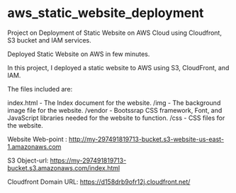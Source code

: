 # aws_static_website_deployment
Project on Deployment of Static Website on AWS Cloud using Cloudfront, S3 bucket and IAM services.


Deployed Static Website on AWS in few minutes.

In this project, I deployed a static website to AWS using S3, CloudFront, and IAM.

The files included are: 

index.html - The Index document for the website.
/img - The background image file for the website.
/vendor - Bootssrap CSS framework, Font, and JavaScript libraries needed for the website to function.
/css - CSS files for the website.


Website Web-point : http://my-297491819713-bucket.s3-website-us-east-1.amazonaws.com

S3 Object-url: https://my-297491819713-bucket.s3.amazonaws.com/index.html

Cloudfront Domain URL: https://d158drb9ofr12j.cloudfront.net/
